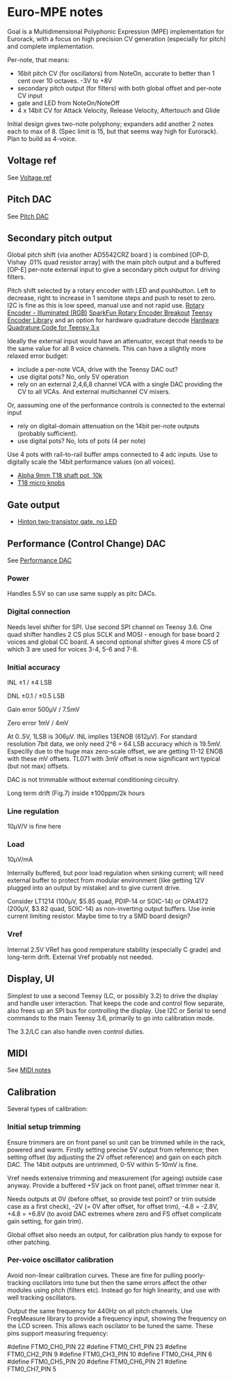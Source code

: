 # Euro-MPE notes

Goal is a Multidimensional Polyphonic Expression (MPE) implementation for Eurorack, with a focus on
high precision CV generation (especially for pitch) and complete implementation.

Per-note, that means:

- 16bit pitch CV (for oscillators) from NoteOn, accurate to better than 1 cent over 10 octaves. -3V to +8V
- secondary pitch output (for filters) with both global offset and per-note CV input
- gate and LED from NoteOn/NoteOff
- 4 x 14bit CV for Attack Velocity, Release Velocity, Aftertouch and Glide

Initial design gives two-note polyphony; expanders add another 2 notes each to max of 8. (Spec limit is 15, but that seems way high for Eurorack). Plan to build as 4-voice.

## Voltage ref

See [Voltage ref](voltage-ref.md)


## Pitch DAC

See [Pitch DAC](pitch-dac.md)


## Secondary pitch output

Global pitch shift (via another AD5542CRZ board ) is combined [OP-D, Vishay .01% quad resistor array] with the main pitch output and a buffered [OP-E] per-note external input to give a secondary pitch output for driving filters.

Pitch shift selected by a rotary encoder with LED and pushbutton. Left to decrease, right to increase in 1 semitone steps and push to reset to zero. I2C is fine as this is low speed, manual use and not rapid use.
[Rotary Encoder - Illuminated (RGB)](https://www.sparkfun.com/products/10982)
[SparkFun Rotary Encoder Breakout](https://www.sparkfun.com/products/11722)
[Teensy Encoder Library](https://www.pjrc.com/teensy/td_libs_Encoder.html)
and an option for hardware quadrature decode
[Hardware Quadrature Code for Teensy 3.x](https://forum.pjrc.com/threads/26803-Hardware-Quadrature-Code-for-Teensy-3-x)


Ideally the external input would have an attenuator, except that needs to be the same value for all 8 voice channels. This can have a slightly more relaxed error budget:

- include a per-note VCA, drive with the Teensy DAC out?
- use digital pots? No, only 5V operation
- rely on an external 2,4,6,8 channel VCA with a single DAC providing the CV to all VCAs. And external multichannel CV mixers.

Or, aassuming one of the performance controls is connected to the external input
- rely on digital-domain attenuation on the 14bit per-note outputs (probably sufficient).
- use digital pots? No, lots of pots (4 per note)

Use 4 pots with rail-to-rail buffer amps connected to 4 adc inputs. Use to digitally scale the 14bit performance values (on all voices).

- [Alpha 9mm T18 shaft pot, 10k](https://www.thonk.co.uk/shop/alpha-9mm-pots-vertical-t18/)
- [T18 micro knobs](https://www.thonk.co.uk/shop/micro-knobs/)

## Gate output

- [Hinton two-transistor gate, no LED](https://www.muffwiggler.com/forum/viewtopic.php?p=2720659#2720659)

## Performance (Control Change) DAC

See [Performance DAC](performance-dac.md)

### Power

Handles 5.5V so can use same supply as pitc DACs.

### Digital connection

Needs level shifter for SPI. Use second SPI channel on Teensy 3.6. One quad shifter handles 2 CS plus SCLK and MOSI - enough for base board 2 voices and global CC board. A second optional shifter gives 4 more CS of which 3 are used for voices 3-4, 5-6 and 7-8.

### Initial accuracy

INL ±1 / ±4 LSB

DNL ±0.1 / ±0.5 LSB

Gain error 500μV / 7.5mV

Zero error 	1mV / 4mV

At 0..5V, 1LSB is 306μV. INL implies 13ENOB (612μV). For standard resolution 7bit data, we only need 2^6 = 64 LSB accuracy which is 19.5mV. Especilly due to the huge max zero-scale offset, we are getting 11-12 ENOB with these mV offsets. TL071 with 3mV offset is now significant wrt typical (but not max) offsets.

DAC is not trimmable without external conditioning circuitry.

Long term drift (Fig.7) inside ±100ppm/2k hours

### Line regulation

10μV/V is fine here

### Load

10μV/mA

Internally buffered, but poor load regulation when sinking current; will need external buffer to protect from modular environment (like getting 12V plugged into an output by mistake) and to give current drive.

Consider LT1214 (100μV, $5.85 quad, PDIP-14 or SOIC-14) or OPA4172 (200μV, $3.82 quad, SOIC-14) as non-inverting output buffers. Use innie current limiting resistor. Maybe time to try a SMD board design?

### Vref

Internal 2.5V VRef has good remperature stability (especially C grade) and long-term drift. External Vref probably not needed.



## Display, UI

Simplest to use a second Teensy (LC, or possibly 3.2) to drive the display and handle user interaction. That keeps the code and control flow separate, also frees up an SPI bus for controlling the display. Use I2C or Serial to send commands to the main Teensy 3.6, primarily to go into calibration mode.

The 3.2/LC can also handle oven control duties.


## MIDI

See [MIDI notes](midi-notes.md)

## Calibration

Several types of calibration:

### Initial setup trimming

Ensure trimmers are on front panel so unit can be trimmed while in the rack, powered and warm. Firstly setting precise 5V output from reference; then setting offset (by adjusting the 2V offset reference) and gain on each pitch DAC. The 14bit outputs are untrimmed, 0-5V within 5-10mV is fine.

Vref needs extensive trimming and measurement (for ageing) outside case anyway. Provide a buffered +5V jack on front panel, offset trimmer near it.

Needs outputs at 0V (before offset, so provide test point? or trim outside case as a first check), -2V (= 0V after offset, for offset trim), -4.8 = -2.8V, +4.8 = +6.8V (to avoid DAC extremes where zero and FS offset complicate gain setting, for gain trim).

Global offset also needs an output, for calibration plus handy to expose for other patching.

### Per-voice oscillator calibration

Avoid non-linear calibration curves. These are fine for pulling poorly-tracking oscillators into tune but then the same errors affect the other modules using pitch (filters etc). Instead go for high linearity, and use with well tracking oscillators.

Output the same frequency for 440Hz on all pitch channels. Use FreqMeasure library to provide a frequency input, showing the frequency on the LCD screen. This allows each oscilator to be tuned the same. These pins support measuring frequency:

#define FTM0_CH0_PIN 22
#define FTM0_CH1_PIN 23
#define FTM0_CH2_PIN  9
#define FTM0_CH3_PIN 10
#define FTM0_CH4_PIN  6
#define FTM0_CH5_PIN 20
#define FTM0_CH6_PIN 21
#define FTM0_CH7_PIN  5